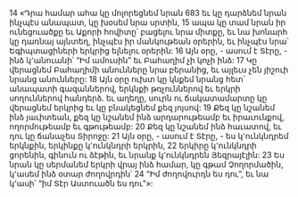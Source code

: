 14 «Դրա համար ահա կը մոլորեցնեմ նրան
683 եւ կը դարձնեմ նրան ինչպէս անապատ,
կը խօսեմ նրա սրտին,
15 ապա կը տամ նրան իր ունեցուածքը
եւ Աքորի հովիտը՝ բացելու նրա միտքը,
եւ նա խոնարհ կը դառնայ այնտեղ,
ինչպէս իր մանկութեան օրերին,
եւ ինչպէս նրա՝ Եգիպտացիների երկրից ելնելու օրերին:
16 Այն օրը, - ասում է Տէրը, - ինձ կ՚անուանի՝ “Իմ ամուսին”
եւ Բահաղիմ չի կոչի ինձ:
17 Կը վերացնեմ Բահաղիմի անունները նրա բերանից,
եւ այլեւս չեն յիշուի նրանց անունները:
18 Այն օրը ուխտ կը կնքեմ նրանց հետ՝
անապատի գազաններով, երկնքի թռչուններով եւ երկրի սողուններով հանդերձ.
եւ աղեղը, սուրն ու ճակատամարտը կը վերացնեմ երկրից
եւ կը բնակեցնեմ քեզ յոյսով:
19 Քեզ կը նշանեմ ինձ յաւիտեան,
քեզ կը նշանեմ ինձ արդարութեամբ եւ իրաւունքով,
ողորմութեամբ եւ գթութեամբ:
20 Քեզ կը նշանեմ ինձ հաւատով,
եւ դու կը ճանաչես Տիրոջը:
21 Այն օրը, - ասում է Տէրը, - ես կ՚ունկնդրեմ երկնքին,
երկինքը կ՚ունկնդրի երկրին,
22 երկիրը կ՚ունկնդրի ցորենին, գինուն ու ձէթին,
եւ նրանք կ՚ունկնդրեն Յեզրայէլին:
23 Ես նրան կը սերմանեմ երկրի վրայ ինձ համար,
կը գթամ Չողորմածին, կ՚ասեմ ինձ օտար ժողովրդին՝
24 “Իմ ժողովուրդն ես դու”,
եւ նա կ՚ասի՝ “իմ Տէր Աստուածն ես դու”»:

